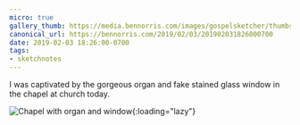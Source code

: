 ```yaml
---
micro: true
gallery_thumb: https://media.bennorris.com/images/gospelsketcher/thumbs/feb-19-organ-window.png
canonical_url: https://bennorris.com/2019/02/03/201902031826000700
date: 2019-02-03 18:26:00-0700
tags:
- sketchnotes
---
```


I was captivated by the gorgeous organ and fake stained glass window in the chapel at church today.

![Chapel with organ and window](https://media.bennorris.com/images/gospelsketcher/general/feb-19-organ-window.png){:loading="lazy"}